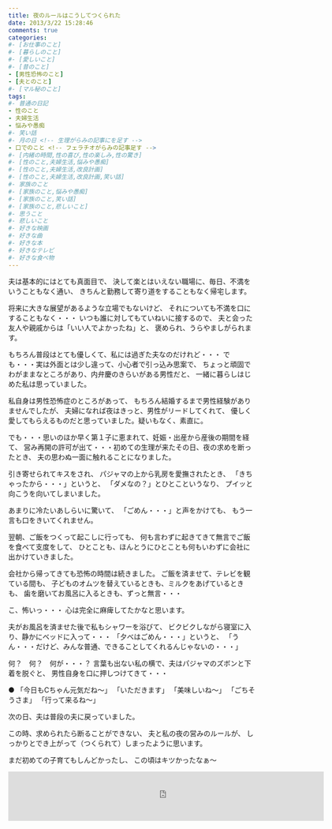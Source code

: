 ```yaml
---
title: 夜のルールはこうしてつくられた
date: 2013/3/22 15:28:46
comments: true
categories:
#- [お仕事のこと]
#- [暮らしのこと]
#- [愛しいこと]
#- [昔のこと]
- [男性恐怖のこと]
- [夫とのこと]
#- [マル秘のこと]
tags:
#- 普通の日記
- 性のこと
- 夫婦生活
- 悩みや愚痴
#- 笑い話
#- 月の日 <!-- 生理がらみの記事にを足す -->
- 口でのこと <!-- フェラチオがらみの記事足す -->
#- [内緒の時間,性の喜び,性の楽しみ,性の驚き]
#- [性のこと,夫婦生活,悩みや愚痴]
#- [性のこと,夫婦生活,改良計画]
#- [性のこと,夫婦生活,改良計画,笑い話]
#- 家族のこと
#- [家族のこと,悩みや愚痴]
#- [家族のこと,笑い話]
#- [家族のこと,悲しいこと]
#- 思うこと
#- 悲しいこと
#- 好きな映画
#- 好きな曲
#- 好きな本
#- 好きなテレビ
#- 好きな食べ物
---
```

夫は基本的にはとても真面目で、
決して楽とはいえない職場に、毎日、不満をいうこともなく通い、
きちんと勤務して寄り道をすることもなく帰宅します。

将来に大きな展望があるような立場でもないけど、
それについても不満を口にすることもなく・・・
いつも誰に対してもていねいに接するので、
夫と会った友人や親戚からは「いい人でよかったね」と、
褒められ、うらやましがられます。

もちろん普段はとても優しくて、私には過ぎた夫なのだけれど・・・
でも・・・実は外面とは少し違って、小心者で引っ込み思案で、
ちょっと頑固でわがままなところがあり、内弁慶のきらいがある男性だと、
一緒に暮らしはじめた私は思っていました。

私自身は男性恐怖症のところがあって、
もちろん結婚するまで男性経験がありませんでしたが、
夫婦になれば夜はきっと、男性がリードしてくれて、
優しく愛してもらえるものだと思っていました。疑いもなく、素直に。

でも・・・思いのほか早く第１子に恵まれて、妊娠・出産から産後の期間を経て、
営み再開の許可が出て・・・初めての生理が来たその日、夜の求めを断ったとき、
夫の思わぬ一面に触れることになりました。

引き寄せられてキスをされ、
パジャマの上から乳房を愛撫されたとき、
「きちゃったから・・・」というと、
「ダメなの？」とひとこというなり、
プイッと向こうを向いてしまいました。

あまりに冷たいあしらいに驚いて、
「ごめん・・・」と声をかけても、
もう一言も口をきいてくれません。

翌朝、ご飯をつくって起こしに行っても、
何も言わずに起きてきて無言でご飯を食べて支度をして、
ひとことも、ほんとうにひとことも何もいわずに会社に出かけていきました。

会社から帰ってきても恐怖の時間は続きました。
ご飯を済ませて、テレビを観ている間も、
子どものオムツを替えているときも、ミルクをあげているときも、
歯を磨いてお風呂に入るときも、ずっと無言・・・

こ、怖いっ・・・
心は完全に麻痺してたかなと思います。

夫がお風呂を済ませた後で私もシャワーを浴びて、
ビクビクしながら寝室に入り、静かにベッドに入って・・・
「夕べはごめん・・・」というと、
「うん・・・だけど、みんな普通、できることしてくれるんじゃないの・・・」

何？　何？　何が・・・？
言葉も出ない私の横で、夫はパジャマのズボンと下着を脱ぐと、
男性自身を口に押しつけてきて・・・

●
「今日もCちゃん元気だね〜」
「いただきます」
「美味しいね〜」
「ごちそうさま」
「行って来るね〜」

次の日、夫は普段の夫に戻っていました。

この時、求められたら断ることができない、
夫と私の夜の営みのルールが、
しっかりとでき上がって（つくられて）しまったように思います。

まだ初めての子育てもしんどかったし、
この頃はキツかったなぁ〜


<div style="text-align:center;">
<iframe src="https://rcm-fe.amazon-adsystem.com/e/cm?o=9&p=293&l=ur1&category=smarthome&banner=02Z4SSHD6BTXXD1X58R2&f=ifr&linkID=a730f779cbcdb5567e02e51920915d3a&t=shufumoarukeba-22&tracking_id=shufumoarukeba-22" width="640" height="100" scrolling="no" border="0" marginwidth="0" style="border:none;" frameborder="0"></iframe>
</div>

<!--
にほんブログ村参加中
よかったらポチッとひとつお願いします
<a href="//housewife.blogmura.com/shufu_over30/ranking.html" target="_blank" rel="noopener"><img src="//housewife.blogmura.com/shufu_over30/img/shufu_over3088_31.gif" alt="にほんブログ村 主婦日記ブログ ３０代主婦へ" width="88" height="31" border="0" /></a> <a href="//otona.blogmura.com/seinonayami/ranking.html" target="_blank" rel="noopener"><img src="//otona.blogmura.com/seinonayami/img/seinonayami88_31.gif" alt="にほんブログ村 大人の生活ブログ 性の悩みへ" width="88" height="31" border="0" /></a> <a href="//otona.blogmura.com/ranking.html" target="_blank" rel="noopener"><img src="//otona.blogmura.com/img/otona88_31.gif" alt="にほんブログ村 大人の生活ブログへ" width="88" height="31" border="0" /></a>

<div class="kaerebalink-box" style="text-align:left;padding-bottom:20px;font-size:small;zoom: 1;overflow: hidden;"><div class="kaerebalink-image" style="float:left;margin:0 15px 10px 0;"><a href="https://www.amazon.co.jp/exec/obidos/ASIN/B016MF693S/shufumoarukeba-22/" target="_blank" ><img src="https://images-fe.ssl-images-amazon.com/images/I/61-X-8oSBWL._SL160_.jpg" style="border: none;" /></a><div class="kaerebalink-info" style="line-height:120%;zoom: 1;overflow: hidden;"><div class="kaerebalink-name" style="margin-bottom:10px;line-height:120%">
私は<a href="https://www.amazon.co.jp/exec/obidos/ASIN/B016MF693S/shufumoarukeba-22/" target="_blank" >ロリエ</a>派・・・
<a href="https://www.amazon.co.jp/exec/obidos/ASIN/B016MF693S/shufumoarukeba-22/" target="_blank" >Amazon</a>でまとめ買いをしています。
受け取りは宅配ボックスでも大丈夫。
お店では視線が気になる必需品には強い味方です。
<div class="kaerebalink-powered-date" style="font-size:8pt;margin-top:5px;font-family:verdana;line-height:120%">posted with <a href="https://kaereba.com" rel="nofollow" target="_blank">カエレバ</a><div class="kaerebalink-detail" style="margin-bottom:5px;">花王<div class="kaerebalink-link1" style="margin-top:10px;"><div class="shoplinkamazon" style="display:inline;margin-right:5px;background: url('//img.yomereba.com/kz_k_01.gif') 0 0 no-repeat;padding: 2px 0 2px 18px;white-space: nowrap;"><a href="https://www.amazon.co.jp/gp/search?keywords=%E3%83%AD%E3%83%AA%E3%82%A8%E3%80%80%E3%82%B9%E3%83%AA%E3%83%A0%E3%82%AC%E3%83%BC%E3%83%89&__mk_ja_JP=%E3%82%AB%E3%82%BF%E3%82%AB%E3%83%8A&tag=shufumoarukeba-22" target="_blank" >Amazon</a><div class="shoplinkrakuten" style="display:inline;margin-right:5px;background: url('//img.yomereba.com/kz_k_01.gif') 0 -50px no-repeat;padding: 2px 0 2px 18px;white-space: nowrap;"><a href="//af.moshimo.com/af/c/click?a_id=1226876&p_id=54&pc_id=54&pl_id=616&s_v=b5Rz2P0601xu&url=https%3A%2F%2Fsearch.rakuten.co.jp%2Fsearch%2Fmall%2F%25E3%2583%25AD%25E3%2583%25AA%25E3%2582%25A8%25E3%2580%2580%25E3%2582%25B9%25E3%2583%25AA%25E3%2583%25A0%25E3%2582%25AC%25E3%2583%25BC%25E3%2583%2589%2F-%2Ff.1-p.1-s.1-sf.0-st.A-v.2%3Fx%3D0" target="_blank" >楽天市場</a><img src="//i.moshimo.com/af/i/impression?a_id=1226876&p_id=54&pc_id=54&pl_id=616" width="1" height="1" style="border:none;"><div class="shoplinkyahoo" style="display:inline;margin-right:5px;background: url('//img.yomereba.com/kz_k_01.gif') 0 -150px no-repeat;padding: 2px 0 2px 18px;white-space: nowrap;"><a href="//af.moshimo.com/af/c/click?a_id=1226882&p_id=1225&pc_id=1925&pl_id=18502&s_v=b5Rz2P0601xu&url=http%3A%2F%2Fsearch.shopping.yahoo.co.jp%2Fsearch%3Fp%3D%25E3%2583%25AD%25E3%2583%25AA%25E3%2582%25A8%25E3%2580%2580%25E3%2582%25B9%25E3%2583%25AA%25E3%2583%25A0%25E3%2582%25AC%25E3%2583%25BC%25E3%2583%2589" target="_blank" >Yahooショッピング</a><img src="//i.moshimo.com/af/i/impression?a_id=1226882&p_id=1225&pc_id=1925&pl_id=18502" width="1" height="1" style="border:none;">
<div class="booklink-footer" style="clear: left">
<!--Ads2-->
